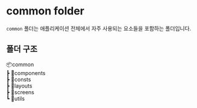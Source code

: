 # common folder

`common` 폴더는 애플리케이션 전체에서 자주 사용되는 요소들을 포함하는 폴더입니다.

## 폴더 구조

📦common  
┣ 📂components  
┣ 📂consts  
┣ 📂layouts  
┣ 📂screens  
┗ 📂utils
